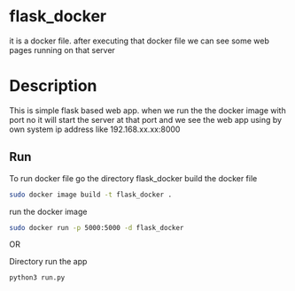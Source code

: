 # flask_docker
it is a docker file. after executing that docker file we can see some web pages running on that server 


# Description

This is simple flask based web app. when we run 
the the docker image with port no it will start the server at that port and we see the web app using by own system ip address like 192.168.xx.xx:8000

## Run

To run docker file go the directory flask_docker
build the docker file

```bash
sudo docker image build -t flask_docker .
```

run the docker image 
```bash
sudo docker run -p 5000:5000 -d flask_docker
```
OR

Directory run the app
```bash
python3 run.py
```
